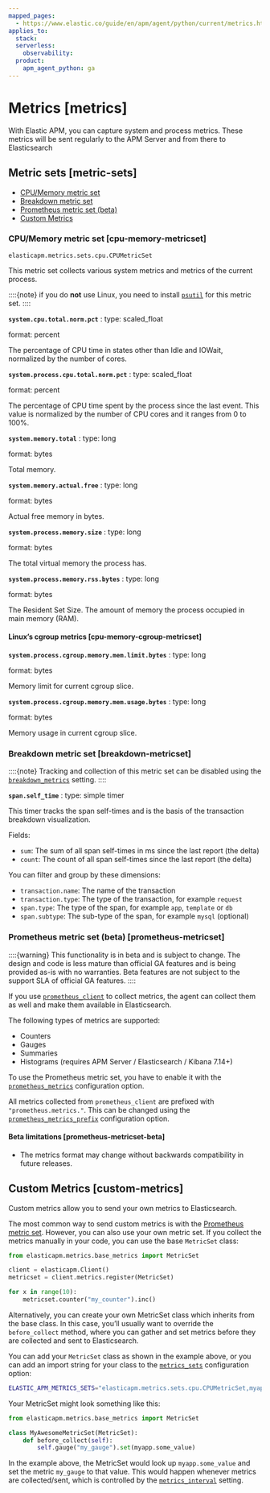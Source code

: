 ```yaml
---
mapped_pages:
  - https://www.elastic.co/guide/en/apm/agent/python/current/metrics.html
applies_to:
  stack:
  serverless:
    observability:
  product:
    apm_agent_python: ga
---
```


# Metrics [metrics]

With Elastic APM, you can capture system and process metrics. These metrics will be sent regularly to the APM Server and from there to Elasticsearch


## Metric sets [metric-sets]

* [CPU/Memory metric set](#cpu-memory-metricset)
* [Breakdown metric set](#breakdown-metricset)
* [Prometheus metric set (beta)](#prometheus-metricset)
* [Custom Metrics](#custom-metrics)


### CPU/Memory metric set [cpu-memory-metricset]

`elasticapm.metrics.sets.cpu.CPUMetricSet`

This metric set collects various system metrics and metrics of the current process.

::::{note}
if you do **not** use Linux, you need to install [`psutil`](https://pypi.org/project/psutil/) for this metric set.
::::


**`system.cpu.total.norm.pct`**
:   type: scaled_float

format: percent

The percentage of CPU time in states other than Idle and IOWait, normalized by the number of cores.


**`system.process.cpu.total.norm.pct`**
:   type: scaled_float

format: percent

The percentage of CPU time spent by the process since the last event. This value is normalized by the number of CPU cores and it ranges from 0 to 100%.


**`system.memory.total`**
:   type: long

format: bytes

Total memory.


**`system.memory.actual.free`**
:   type: long

format: bytes

Actual free memory in bytes.


**`system.process.memory.size`**
:   type: long

format: bytes

The total virtual memory the process has.


**`system.process.memory.rss.bytes`**
:   type: long

format: bytes

The Resident Set Size. The amount of memory the process occupied in main memory (RAM).



#### Linux’s cgroup metrics [cpu-memory-cgroup-metricset]

**`system.process.cgroup.memory.mem.limit.bytes`**
:   type: long

format: bytes

Memory limit for current cgroup slice.


**`system.process.cgroup.memory.mem.usage.bytes`**
:   type: long

format: bytes

Memory usage in current cgroup slice.



### Breakdown metric set [breakdown-metricset]

::::{note}
Tracking and collection of this metric set can be disabled using the [`breakdown_metrics`](/reference/configuration.md#config-breakdown_metrics) setting.
::::


**`span.self_time`**
:   type: simple timer

This timer tracks the span self-times and is the basis of the transaction breakdown visualization.

Fields:

* `sum`: The sum of all span self-times in ms since the last report (the delta)
* `count`: The count of all span self-times since the last report (the delta)

You can filter and group by these dimensions:

* `transaction.name`: The name of the transaction
* `transaction.type`: The type of the transaction, for example `request`
* `span.type`: The type of the span, for example `app`, `template` or `db`
* `span.subtype`: The sub-type of the span, for example `mysql` (optional)



### Prometheus metric set (beta) [prometheus-metricset]

::::{warning}
This functionality is in beta and is subject to change. The design and code is less mature than official GA features and is being provided as-is with no warranties. Beta features are not subject to the support SLA of official GA features.
::::


If you use [`prometheus_client`](https://github.com/prometheus/client_python) to collect metrics, the agent can collect them as well and make them available in Elasticsearch.

The following types of metrics are supported:

* Counters
* Gauges
* Summaries
* Histograms (requires APM Server / Elasticsearch / Kibana 7.14+)

To use the Prometheus metric set, you have to enable it with the [`prometheus_metrics`](/reference/configuration.md#config-prometheus_metrics) configuration option.

All metrics collected from `prometheus_client` are prefixed with `"prometheus.metrics."`. This can be changed using the [`prometheus_metrics_prefix`](/reference/configuration.md#config-prometheus_metrics_prefix) configuration option.


#### Beta limitations [prometheus-metricset-beta]

* The metrics format may change without backwards compatibility in future releases.


## Custom Metrics [custom-metrics]

Custom metrics allow you to send your own metrics to Elasticsearch.

The most common way to send custom metrics is with the [Prometheus metric set](#prometheus-metricset).  However, you can also use your own metric set. If you collect the metrics manually in your code, you can use the base `MetricSet` class:

```python
from elasticapm.metrics.base_metrics import MetricSet

client = elasticapm.Client()
metricset = client.metrics.register(MetricSet)

for x in range(10):
    metricset.counter("my_counter").inc()
```

Alternatively, you can create your own MetricSet class which inherits from the base class. In this case, you’ll usually want to override the `before_collect` method, where you can gather and set metrics before they are collected and sent to Elasticsearch.

You can add your `MetricSet` class as shown in the example above, or you can add an import string for your class to the [`metrics_sets`](/reference/configuration.md#config-metrics_sets) configuration option:

```bash
ELASTIC_APM_METRICS_SETS="elasticapm.metrics.sets.cpu.CPUMetricSet,myapp.metrics.MyMetricSet"
```

Your MetricSet might look something like this:

```python
from elasticapm.metrics.base_metrics import MetricSet

class MyAwesomeMetricSet(MetricSet):
    def before_collect(self):
        self.gauge("my_gauge").set(myapp.some_value)
```

In the example above, the MetricSet would look up `myapp.some_value` and set the metric `my_gauge` to that value. This would happen whenever metrics are collected/sent, which is controlled by the [`metrics_interval`](/reference/configuration.md#config-metrics_interval) setting.


